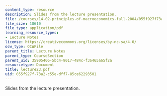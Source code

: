 ```yaml
---
content_type: resource
description: Slides from the lecture presentation.
file: /courses/14-02-principles-of-macroeconomics-fall-2004/055f927f73a2c55edff785ce62293501_lecture23.pdf
file_size: 18610
file_type: application/pdf
learning_resource_types:
- Lecture Notes
license: https://creativecommons.org/licenses/by-nc-sa/4.0/
ocw_type: OCWFile
parent_title: Lecture Notes
parent_type: CourseSection
parent_uid: 35905406-5bc4-9017-484c-f36465a65f2a
resourcetype: Document
title: lecture23.pdf
uid: 055f927f-73a2-c55e-dff7-85ce62293501
---
```

Slides from the lecture presentation.